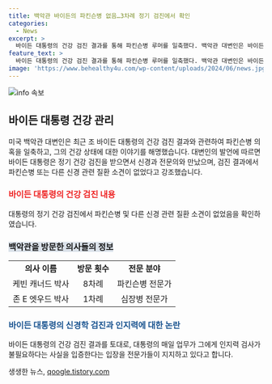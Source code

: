 ```yaml
---
title: 백악관 바이든의 파킨슨병 없음…3차례 정기 검진에서 확인
categories:
  - News
excerpt: >
  바이든 대통령의 건강 검진 결과를 통해 파킨슨병 루머를 일축했다. 백악관 대변인은 바이든 대통령이 세 차례 정기 건강 검진을 받았고, 신경과 전문의와 만난 적은 세 번뿐이며, 이외에 추가적인 검진이 없었다고 밝혔다. 또한, 파킨슨병 전문가가 백악관을 방문한 사실에 대해 군 병원 의사들이 백악관을 거의 매일 방문하며, 대통령의 인지력 검사가 불필요하다는 견해를 강조하며 해당 루머를 부인했다.
feature_text: >
  바이든 대통령의 건강 검진 결과를 통해 파킨슨병 루머를 일축했다. 백악관 대변인은 바이든 대통령이 세 차례 정기 건강 검진을 받았고, 신경과 전문의와 만난 적은 세 번뿐이며, 이외에 추가적인 검진이 없었다고 밝혔다. 또한, 파킨슨병 전문가가 백악관을 방문한 사실에 대해 군 병원 의사들이 백악관을 거의 매일 방문하며, 대통령의 인지력 검사가 불필요하다는 견해를 강조하며 해당 루머를 부인했다.
image: 'https://www.behealthy4u.com/wp-content/uploads/2024/06/news.jpg'
---
```


<p><img src="https://www.behealthy4u.com/wp-content/uploads/2024/06/news.jpg" alt="info 속보" /></p>

<h2 data-ke-size="size26">바이든 대통령 건강 관리</h2>

<p data-ke-size="size16">미국 백악관 대변인은 최근 조 바이든 대통령의 건강 검진 결과와 관련하여 파킨슨병 의혹을 일축하고, 그의 건강 상태에 대한 이야기를 해명했습니다. 대변인의 발언에 따르면 바이든 대통령은 정기 건강 검진을 받으면서 신경과 전문의와 만났으며, 검진 결과에서 파킨슨병 또는 다른 신경 관련 질환 소견이 없었다고 강조했습니다.</p>

<h3><b><span style="color: #ee2323;">바이든 대통령의 건강 검진 내용</span></b></h3>

<p data-ke-size="size16">대통령의 정기 건강 검진에서 파킨슨병 및 다른 신경 관련 질환 소견이 없었음을 확인하였습니다.</p>

<h3><b><span style="background-color: #21538527;">백악관을 방문한 의사들의 정보</span></b></h3>

<table>
<tbody>
<tr>
<td style="text-align: center; height: 17px;"><b>의사 이름</b></td>
<td style="text-align: center; height: 17px;"><b>방문 횟수</b></td>
<td style="text-align: center; height: 17px;"><b>전문 분야</b></td>
</tr>
<tr>
<td style="text-align: center; height: 17px;">케빈 캐너드 박사</td>
<td style="text-align: center; height: 17px;">8차례</td>
<td style="text-align: center; height: 17px;">파킨슨병 전문가</td>
</tr>
<tr>
<td style="text-align: center; height: 17px;">존 E 엣우드 박사</td>
<td style="text-align: center; height: 17px;">1차례</td>
<td style="text-align: center; height: 17px;">심장병 전문가</td>
</tr>
</tbody>
</table>

<h3><b><span style="color: #1a5490;">바이든 대통령의 신경학 검진과 인지력에 대한 논란</span></b></h3>

<p data-ke-size="size16">바이든 대통령의 건강 검진 결과를 토대로, 대통령의 매일 업무가 그에게 인지력 검사가 불필요하다는 사실을 입증한다는 입장을 전문가들이 지지하고 있다고 합니다.</p>
생생한 뉴스, <a href="https://qoogle.tistory.com" rel="dofollow">qoogle.tistory.com</a>



